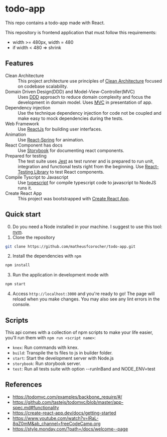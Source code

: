 # todo-app

This repo contains a todo-app made with React.

This repository is frontend application that must follow this requirements:

* width >= 480px, width = 480
* if width < 480 => shrink

## Features

<dl>
  <dt>Clean Architecture</dt>
  <dd>
    This project architecture use principles of <a href="https://8thlight.com/blog/uncle-bob/2012/08/13/the-clean-architecture.html">Clean Architecture</a> focused on codebase scalability.
  </dd>
  
  <dt>Domain Driven Design(DDD) and Model-View-Controller(MVC)</dt>
  <dd>
    Uses <a href="https://martinfowler.com/bliki/DomainDrivenDesign.html">DDD</a> approach to reduce domain complexity and focus the development in domain model.
    Uses <a href="https://en.wikipedia.org/wiki/Model%E2%80%93view%E2%80%93controller">MVC</a> in presentation of app.
  </dd>
  
  <dt>Dependency injection</dt>
  <dd>
    Use the technique dependency injection for code not be coupled and make easy to mock dependencies during the tests.
  </dd>

 <dt>Web Framework</dt>
  <dd>
    Use <a href="https://reactjs.org/">ReactJs</a> for building user interfaces. 
  </dd>
  
 <dt>Animation</dt>
  <dd>
    Use <a href="https://react-spring.dev/">React-Spring</a> for animation. 
  </dd>
  
 <dt>React Component has docs</dt>
  <dd>
    Use <a href="https://storybook.js.org/">Storybook</a> for documenting react components.
  </dd>
  
<dt>Prepared for testing</dt>
  <dd>
    The test suite uses <a href="https://www.npmjs.com/package/jest">Jest</a> as test runner and is prepared to run unit, integration and functional tests right from the beginning. 
    Use <a href="https://testing-library.com/">React-Testing Library</a> to test React components.
  </dd>

<dt>Compile Tyscript to Javascript</dt>
  <dd>
    Use <a href="https://www.npmjs.com/package/typescript">typescript</a> for compile typescript code to javascript to NodeJS runs it.
  </dd>
  
 <dt>Create React App</dt>
  <dd>
    This project was bootstrapped with <a href="https://github.com/facebook/create-react-app">Create React App</a>.
  </dd>
</dl>

## Quick start

0. Do you need a Node installed in your machine. I suggest to use this tool: <a href="https://github.com/nvm-sh/nvm">nvm</a>.
1. Clone the repository
```bash
git clone https://github.com/matheusfcorocher/todo-app.git
```
2. Install the dependencies with `npm`
```bash
npm install
```
3. Run the application in development mode with
```bash
npm start
```
4. Access `http://localhost:3000` and you're ready to go!
The page will reload when you make changes.
You may also see any lint errors in the console.

## Scripts

This api comes with a collection of npm scripts to make your life easier, you'll run them with `npm run <script name>`:

- `knex`: Run commands with knex.
- `build`: Transpile the ts files to js in builder folder.
- `start`: Start the development server with Node.js
- `storybook`: Run storybook server.
- `test`: Run all tests suite with option --runInBand and NODE_ENV=test

## References
- https://todomvc.com/examples/backbone_require/#/
- https://github.com/tastejs/todomvc/blob/master/app-spec.md#functionality
- https://create-react-app.dev/docs/getting-started
- https://www.youtube.com/watch?v=lRaL-8qZ0mM&ab_channel=freeCodeCamp.org
- https://style.monday.com/?path=/docs/welcome--page
